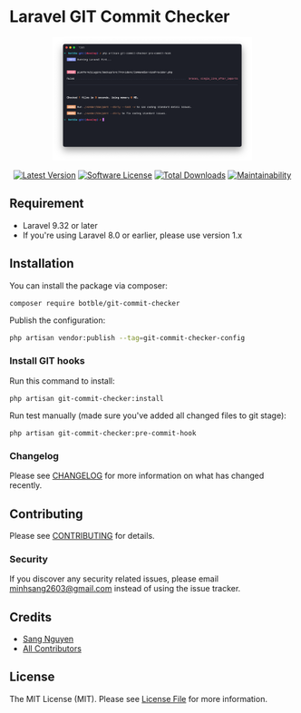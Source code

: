 # Laravel GIT Commit Checker

<p align="center">
    <img src="/art/overview.png" alt="Overview Git Commit Checker" style="width:70%;">
</p>

<p align="center">
    <a href="https://packagist.org/packages/botble/git-commit-checker"><img src="https://img.shields.io/packagist/v/botble/git-commit-checker.svg?style=flat-square" alt="Latest Version"></a>
    <a href="/LICENSE"><img src="https://img.shields.io/badge/license-MIT-brightgreen.svg?style=flat-square" alt="Software License"></a>
    <a href="https://packagist.org/packages/botble/git-commit-checker"><img src="https://img.shields.io/packagist/dt/botble/git-commit-checker.svg?style=flat-square" alt="Total Downloads"></a>
    <a href="https://codeclimate.com/github/botble/git-commit-checker/maintainability"><img src="https://api.codeclimate.com/v1/badges/a6e4612307e3b3bf8252/maintainability" alt="Maintainability"></a>
</p>

## Requirement

- Laravel 9.32 or later
- If you're using Laravel 8.0 or earlier, please use version 1.x

## Installation

You can install the package via composer:

```shell
composer require botble/git-commit-checker
```

Publish the configuration:

```bash
php artisan vendor:publish --tag=git-commit-checker-config
```

### Install GIT hooks

Run this command to install:

```shell
php artisan git-commit-checker:install
```

Run test manually (made sure you've added all changed files to git stage):

```shell
php artisan git-commit-checker:pre-commit-hook
```

### Changelog

Please see [CHANGELOG](CHANGELOG.md) for more information on what has changed recently.

## Contributing

Please see [CONTRIBUTING](CONTRIBUTING.md) for details.

### Security

If you discover any security related issues, please email minhsang2603@gmail.com instead of using the issue tracker.

## Credits

- [Sang Nguyen](https://github.com/sangnguyenplus)
- [All Contributors](../../contributors)

## License

The MIT License (MIT). Please see [License File](LICENSE) for more information.
